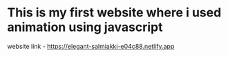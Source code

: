 # This is my first website where i used animation using javascript

website link - https://elegant-salmiakki-e04c88.netlify.app
